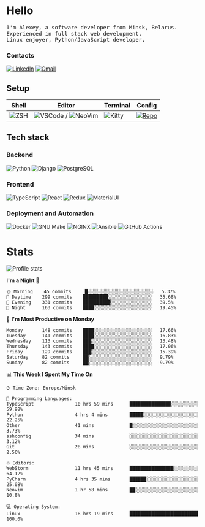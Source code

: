# Hello

<p>
    <samp>
        I'm Alexey, a software developer from Minsk, Belarus.
        <br>
	Experienced in full stack web development.
	<br>
	Linux enjoyer, Python/JavaScript developer.
    </samp>
</p>

### Contacts

[![LinkedIn](https://img.icons8.com/fluency/48/000000/linkedin.png)](https://www.linkedin.com/in/dhvcc/)
[![Gmail](https://img.icons8.com/fluency/48/000000/gmail-new.png)](mailto:alexey.artishevskiy@gmail.com)

## Setup

| Shell | Editor | Terminal | Config |
|-------|--------|----------|--------|
| ![ZSH](https://img.shields.io/badge/-ZSH-000000?style=flat&logo=GNU-Bash) | ![VSCode](https://img.shields.io/badge/-VSCode-000000?style=flat&logo=Visual-Studio-Code&logoColor=0066b8) / ![NeoVim](https://img.shields.io/badge/-NeoVim-000000?style=flat&logo=Neovim) | ![Kitty](https://img.shields.io/badge/-Kitty-000000?style=flat&logo=Windows-Terminal) | [![Repo](https://img.shields.io/badge/-Repo-000000?style=flat&logo=Github)](https://github.com/dhvcc/configs)


## Tech stack

### Backend

![Python](https://img.shields.io/badge/-Python-black?style=flat&logo=Python&logoColor=FFE17E)
![Django](https://img.shields.io/badge/-Django-black?style=flat&logo=Django&logoColor=20AA76)
![PostgreSQL](https://img.shields.io/badge/-PostgreSQL-black?style=flat&logo=PostgreSQL)

### Frontend

![TypeScript](https://img.shields.io/badge/-TypeScript-black?style=flat&logo=TypeScript)
![React](https://img.shields.io/badge/-React-black?style=flat&logo=React)
![Redux](https://img.shields.io/badge/-Redux-black?style=flat&logo=Redux&logoColor=764ABC)
![MaterialUI](https://img.shields.io/badge/-MaterialUI-black?style=flat&logo=MUI&logoColor=9170c2)

### Deployment and Automation

![Docker](https://img.shields.io/badge/-Docker-black?style=flat&logo=Docker)
![GNU Make](https://img.shields.io/badge/-GNU%20Make-black?style=flat&logo=GNU)
![NGINX](https://img.shields.io/badge/-NGINX-black?style=flat&logo=NGINX&logoColor=009639)
![Ansible](https://img.shields.io/badge/-Ansible-black?style=flat&logo=Ansible)
![GitHub Actions](https://img.shields.io/badge/-GitHub%20Actions-black?style=flat&logo=GitHub-Actions)

# Stats

![Profile stats](https://github-readme-stats.dhvcc.vercel.app/api?username=dhvcc&hide_title=true&show_icons=true&count_private=true&theme=react&hide_border=true)

<!--START_SECTION:waka-->
**I'm a Night 🦉** 

```text
🌞 Morning    45 commits     █░░░░░░░░░░░░░░░░░░░░░░░░   5.37% 
🌆 Daytime    299 commits    █████████░░░░░░░░░░░░░░░░   35.68% 
🌃 Evening    331 commits    ██████████░░░░░░░░░░░░░░░   39.5% 
🌙 Night      163 commits    ████░░░░░░░░░░░░░░░░░░░░░   19.45%

```
📅 **I'm Most Productive on Monday** 

```text
Monday       148 commits    ████░░░░░░░░░░░░░░░░░░░░░   17.66% 
Tuesday      141 commits    ████░░░░░░░░░░░░░░░░░░░░░   16.83% 
Wednesday    113 commits    ███░░░░░░░░░░░░░░░░░░░░░░   13.48% 
Thursday     143 commits    ████░░░░░░░░░░░░░░░░░░░░░   17.06% 
Friday       129 commits    ███░░░░░░░░░░░░░░░░░░░░░░   15.39% 
Saturday     82 commits     ██░░░░░░░░░░░░░░░░░░░░░░░   9.79% 
Sunday       82 commits     ██░░░░░░░░░░░░░░░░░░░░░░░   9.79%

```


📊 **This Week I Spent My Time On** 

```text
⌚︎ Time Zone: Europe/Minsk

💬 Programming Languages: 
TypeScript               10 hrs 59 mins      ███████████████░░░░░░░░░░   59.98% 
Python                   4 hrs 4 mins        █████░░░░░░░░░░░░░░░░░░░░   22.25% 
Other                    41 mins             █░░░░░░░░░░░░░░░░░░░░░░░░   3.73% 
sshconfig                34 mins             ░░░░░░░░░░░░░░░░░░░░░░░░░   3.12% 
Git                      28 mins             ░░░░░░░░░░░░░░░░░░░░░░░░░   2.56%

🔥 Editors: 
WebStorm                 11 hrs 45 mins      ████████████████░░░░░░░░░   64.12% 
PyCharm                  4 hrs 35 mins       ██████░░░░░░░░░░░░░░░░░░░   25.08% 
Neovim                   1 hr 58 mins        ██░░░░░░░░░░░░░░░░░░░░░░░   10.8%

💻 Operating System: 
Linux                    18 hrs 19 mins      █████████████████████████   100.0%

```


<!--END_SECTION:waka-->
